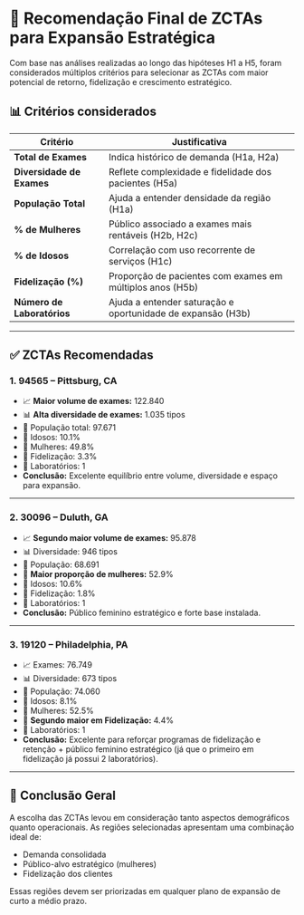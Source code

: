 # 🏁 Recomendação Final de ZCTAs para Expansão Estratégica

Com base nas análises realizadas ao longo das hipóteses H1 a H5, foram considerados múltiplos critérios para selecionar as ZCTAs com maior potencial de retorno, fidelização e crescimento estratégico.

## 📊 Critérios considerados

| Critério                | Justificativa |
|-------------------------|------------------------------------------------------------------|
| **Total de Exames**     | Indica histórico de demanda (H1a, H2a)                           |
| **Diversidade de Exames** | Reflete complexidade e fidelidade dos pacientes (H5a)         |
| **População Total**     | Ajuda a entender densidade da região (H1a)                      |
| **% de Mulheres**       | Público associado a exames mais rentáveis (H2b, H2c)            |
| **% de Idosos**         | Correlação com uso recorrente de serviços (H1c)                 |
| **Fidelização (%)**     | Proporção de pacientes com exames em múltiplos anos (H5b)       |
| **Número de Laboratórios** | Ajuda a entender saturação e oportunidade de expansão (H3b) |

---

## ✅ ZCTAs Recomendadas

### 1. **94565 – Pittsburg, CA**
- 📈 **Maior volume de exames:** 122.840
- 📊 **Alta diversidade de exames:** 1.035 tipos
- 👥 População total: 97.671
- 🧓 Idosos: 10.1%
- 🧍 Mulheres: 49.8%
- 🧪 Fidelização: 3.3%
- 🏥 Laboratórios: 1
- **Conclusão:** Excelente equilíbrio entre volume, diversidade e espaço para expansão.

---

### 2. **30096 – Duluth, GA**
- 📈 **Segundo maior volume de exames:** 95.878
- 📊 Diversidade: 946 tipos
- 👥 População: 68.691
- 🧍 **Maior proporção de mulheres:** 52.9%
- 🧓 Idosos: 10.6%
- 🧪 Fidelização: 1.8%
- 🏥 Laboratórios: 1
- **Conclusão:** Público feminino estratégico e forte base instalada.

---

### 3. **19120 – Philadelphia, PA**
- 📈 Exames: 76.749
- 📊 Diversidade: 673 tipos
- 👥 População: 74.060
- 🧓 Idosos: 8.1%
- 🧍 Mulheres: 52.5%
- 🔁 **Segundo maior em Fidelização:** 4.4%
- 🏥 Laboratórios: 1
- **Conclusão:** Excelente para reforçar programas de fidelização e retenção + público feminino estratégico (já que o primeiro em fidelização já possui 2 laboratórios).

---

## 🧭 Conclusão Geral

A escolha das ZCTAs levou em consideração tanto aspectos demográficos quanto operacionais. As regiões selecionadas apresentam uma combinação ideal de:

- Demanda consolidada
- Público-alvo estratégico (mulheres)
- Fidelização dos clientes

Essas regiões devem ser priorizadas em qualquer plano de expansão de curto a médio prazo.
